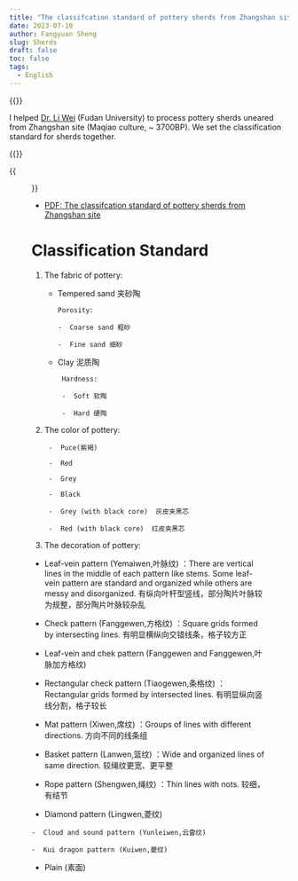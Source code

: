 ```yaml
---
title: "The classifcation standard of pottery sherds from Zhangshan site"
date: 2023-07-10
author: Fangyuan Sheng
slug: Sherds
draft: false
toc: false
tags:
  - English
---
```


{{<block class="note">}}

I helped [Dr. Li Wei](https://archsci.fudan.edu.cn/40/cf/c16260a409807/page.htm) (Fudan University) to process pottery sherds uneared from Zhangshan site (Maqiao culture, ~ 3700BP). We set the classification standard for sherds together. 

{{<end>}}

{{<figure src="https://hellenshengfy.github.io/standard.png">}}

 - [PDF: The classifcation standard of pottery sherds from Zhangshan site](https://hellenshengfy.github.io/standard.pdf) 
 

# Classification Standard

1. The fabric of pottery:

   - Tempered sand 夹砂陶
   
         Porosity:
     
         -  Coarse sand 粗砂
     
         -  Fine sand 细砂

    - Clay 泥质陶

           Hardness:
       
           -  Soft 软陶
       
           -  Hard 硬陶


2. The color of pottery: 

        -  Puce(紫褐)
        
        -  Red
        
        -  Grey 
        
        -  Black
        
        -  Grey (with black core)  灰皮夹黑芯
        
        -  Red (with black core)  红皮夹黑芯


3. The decoration of pottery:

  -  Leaf-vein pattern (Yemaiwen,叶脉纹) ：There are vertical lines in the middle of each pattern like stems. Some leaf-vein pattern are standard and organized while others are messy and disorganized. 有纵向叶杆型竖线，部分陶片叶脉较为规整，部分陶片叶脉较杂乱
        
   -  Check pattern (Fanggewen,方格纹) ：Square grids formed by intersecting lines. 有明显横纵向交错线条，格子较方正
        
   -  Leaf-vein and chek pattern (Fanggewen and Fanggewen,叶脉加方格纹) 
        
   -  Rectangular check pattern (Tiaogewen,条格纹) ：Rectangular grids formed by intersected lines. 有明显纵向竖线分割，格子较长
        
   -  Mat pattern (Xiwen,席纹) ：Groups of lines with different directions. 方向不同的线条组
        
  -  Basket pattern (Lanwen,篮纹) ：Wide and organized lines of same direction. 较绳纹更宽、更平整
        
   -  Rope pattern (Shengwen,绳纹) ：Thin lines with nots. 较细，有结节
  
   -  Diamond pattern (Lingwen,菱纹) 
        
    -  Cloud and sound pattern (Yunleiwen,云雷纹) 
        
    -  Kui dragon pattern (Kuiwen,夔纹) 
        
   -  Plain (素面)                                   

